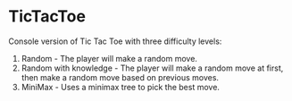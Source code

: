 # TicTacToe
Console version of Tic Tac Toe with three difficulty levels:
<ol>
        <li>Random - The player will make a random move.</li>
        <li>Random with knowledge - The player will make a random move at first, then make a random move based on previous moves.</li>
        <li>MiniMax - Uses a minimax tree to pick the best move.</li>
</ol>
